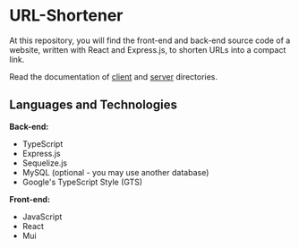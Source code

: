 # URL-Shortener
At this repository, you will find the front-end and back-end source code of a website, written with React and Express.js, to shorten URLs into a compact link.

Read the documentation of [client](./client) and [server](./server) directories.

## Languages and Technologies

**Back-end:**
- TypeScript
- Express.js
- Sequelize.js
- MySQL (optional - you may use another database)
- Google's TypeScript Style (GTS)

**Front-end:**
- JavaScript
- React
- Mui
